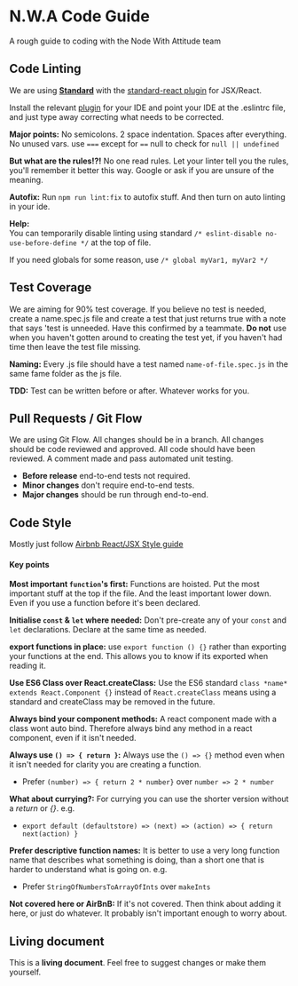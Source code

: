 # N.W.A Code Guide
A rough guide to coding with the Node With Attitude team
## Code Linting
We are using **[Standard](https://github.com/feross/standard)** with the [standard-react plugin](https://github.com/feross/eslint-config-standard-react) for JSX/React.

Install the relevant [plugin](https://github.com/feross/standard#text-editor-plugins) for your IDE and point your IDE at the .eslintrc file, and just type away correcting what needs to be corrected.

**Major points:** No semicolons. 2 space indentation. Spaces after everything. No unused vars. use `===` except for `==` null to check for `null || undefined`

**But what are the rules!?!** No one read rules. Let your linter tell you the rules, you'll remember it better this way. Google or ask if you are unsure of the meaning.

**Autofix:** Run `npm run lint:fix`  to autofix stuff. And then turn on auto linting in your ide. 

**Help:**  
You can temporarily disable linting using standard `/* eslint-disable no-use-before-define */` at the top of file.

 If you need globals for some reason, use `/* global myVar1, myVar2 */`

## Test Coverage
We are aiming for 90% test coverage. If you believe no test is needed, create a name.spec.js file and create a test that just returns true with a note that says 'test is unneeded. Have this confirmed by a teammate. 
**Do not** use when you haven't gotten around to creating the test yet, if you haven't had time then leave the test file missing.

**Naming:** Every .js file should have a test named `name-of-file.spec.js` in the same fame folder as the js file.

**TDD:** Test can be written before or after. Whatever works for you.

## Pull Requests / Git Flow
We are using Git Flow. All changes should be in a branch. All changes should be code reviewed and approved. All code should have been reviewed. A comment made and pass automated unit testing. 
* **Before release** end-to-end tests not required.
* **Minor changes** don't require end-to-end tests. 
* **Major changes** should be run through end-to-end.

## Code Style
Mostly just follow [Airbnb React/JSX Style guide](https://github.com/airbnb/javascript/tree/master/react)

#### Key points
**Most important `function`'s first:** Functions are hoisted. Put the most important stuff at the top if the file. And the least important lower down. Even if you use a function before it's been declared.

**Initialise `const` & `let` where needed:** Don't pre-create any of your `const` and `let` declarations. Declare at the same time as needed.

**export functions in place:** use `export function () {}` rather than exporting your functions at the end. This allows you to know if its exported when reading it.

**Use ES6 Class over React.createClass:** Use the ES6 standard `class *name* extends React.Component {}` instead of `React.createClass` means using a standard and createClass may be removed in the future.

**Always bind your component methods:** A react component made with a class wont auto bind. Therefore always bind any method in a react component, even if it isn't needed.

**Always use `() => { return }`:** Always use the `() => {}` method even when it isn't needed for clarity you are creating a function. 
* Prefer `(number) => { return 2 * number}` over `number => 2 * number`

**What about currying?:** For currying you can use the shorter version without a *return* or *{}*. e.g.
* `export default (defaultstore) => (next) => (action) => { return next(action) }`

**Prefer descriptive function names:** It is better to use a very long function name that describes what something is doing, than a short one that is harder to understand what is going on. e.g. 
* Prefer `StringOfNumbersToArrayOfInts` over `makeInts`

**Not covered here or AirBnB:** If it's not covered. Then think about adding it here, or just do whatever. It probably isn't important enough to worry about.

## Living document
This is a **living document**. Feel free to suggest changes or make them yourself.
